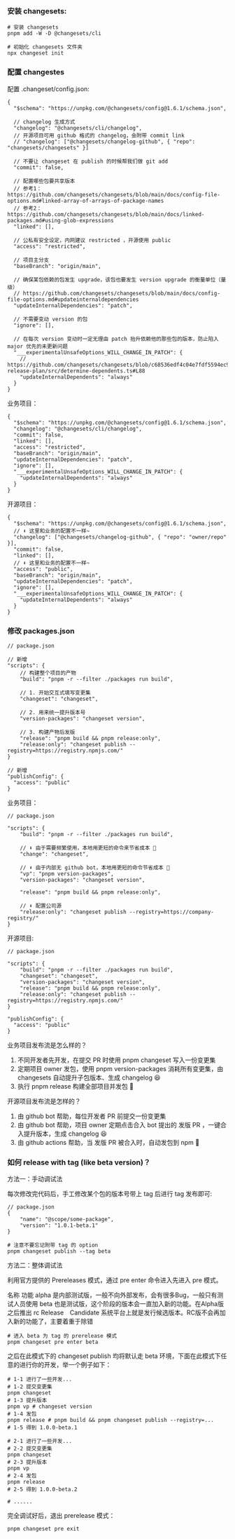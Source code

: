 ### 安装 changesets:

```
# 安装 changesets
pnpm add -W -D @changesets/cli

# 初始化 changesets 文件夹
npx changeset init
```

### 配置 changestes

配置 .changeset/config.json:

```
{
  "$schema": "https://unpkg.com/@changesets/config@1.6.1/schema.json",
  
  // changelog 生成方式
  "changelog": "@changesets/cli/changelog",
  // 开源项目可用 github 格式的 changelog，会附带 commit link
  // "changelog": ["@changesets/changelog-github", { "repo": "changesets/changesets" }]
  
  // 不要让 changeset 在 publish 的时候帮我们做 git add
  "commit": false,
  
  // 配置哪些包要共享版本
  // 参考1：https://github.com/changesets/changesets/blob/main/docs/config-file-options.md#linked-array-of-arrays-of-package-names
  // 参考2：https://github.com/changesets/changesets/blob/main/docs/linked-packages.md#using-glob-expressions
  "linked": [],
  
  // 公私有安全设定，内网建议 restricted ，开源使用 public
  "access": "restricted",
  
  // 项目主分支
  "baseBranch": "origin/main",
  
  // 确保某包依赖的包发生 upgrade，该包也要发生 version upgrade 的衡量单位（量级）
  // https://github.com/changesets/changesets/blob/main/docs/config-file-options.md#updateinternaldependencies
  "updateInternalDependencies": "patch",
  
  // 不需要变动 version 的包
  "ignore": [],
  
  // 在每次 version 变动时一定无理由 patch 抬升依赖他的那些包的版本，防止陷入 major 优先的未更新问题
  "___experimentalUnsafeOptions_WILL_CHANGE_IN_PATCH": {
    // https://github.com/changesets/changesets/blob/c68536edf4c04e7fdf5594ec9c69471cd86fd0ce/packages/assemble-release-plan/src/determine-dependents.ts#L88
    "updateInternalDependents": "always"
  }
}

```

业务项目：
```
{
  "$schema": "https://unpkg.com/@changesets/config@1.6.1/schema.json",
  "changelog": "@changesets/cli/changelog",
  "commit": false,
  "linked": [],
  "access": "restricted",
  "baseBranch": "origin/main",
  "updateInternalDependencies": "patch",
  "ignore": [],
  "___experimentalUnsafeOptions_WILL_CHANGE_IN_PATCH": {
    "updateInternalDependents": "always"
  }
}

```

开源项目：
```
{
  "$schema": "https://unpkg.com/@changesets/config@1.6.1/schema.json",
  // ⬇️ 这里和业务的配置不一样~
  "changelog": ["@changesets/changelog-github", { "repo": "owner/repo" }],
  "commit": false,
  "linked": [],
  // ⬇️ 这里和业务的配置不一样~
  "access": "public",
  "baseBranch": "origin/main",
  "updateInternalDependencies": "patch",
  "ignore": [],
  "___experimentalUnsafeOptions_WILL_CHANGE_IN_PATCH": {
    "updateInternalDependents": "always"
  }
}

```

### 修改 packages.json

```
// package.json

// 新增
"scripts": {
    // 构建整个项目的产物
  	"build": "pnpm -r --filter ./packages run build",
    
    // 1. 开始交互式填写变更集
    "changeset": "changeset",
      
    // 2. 用来统一提升版本号
    "version-packages": "changeset version",
     
    // 3. 构建产物后发版
    "release": "pnpm build && pnpm release:only",
    "release:only": "changeset publish --registry=https://registry.npmjs.com/"
}

// 新增
"publishConfig": {
  "access": "public"
}
```

业务项目：
```
// package.json

"scripts": {
  	"build": "pnpm -r --filter ./packages run build",
  
  	// ⬇️ 由于需要频繁使用，本地用更短的命令来节省成本 🥰
    "change": "changeset",
  
    // ⬇️ 由于内部无 github bot，本地用更短的命令节省成本 🥰
    "vp": "pnpm version-packages",
    "version-packages": "changeset version",
  
    "release": "pnpm build && pnpm release:only",
  
  	// ⬇️ 配置公司源
    "release:only": "changeset publish --registry=https://company-registry/"
}

```

开源项目:
```
// package.json

"scripts": {
  	"build": "pnpm -r --filter ./packages run build",
    "changeset": "changeset",
    "version-packages": "changeset version",
    "release": "pnpm build && pnpm release:only",
    "release:only": "changeset publish --registry=https://registry.npmjs.com/"
}

"publishConfig": {
  "access": "public"
}

```

业务项目发布流是怎么样的？

1. 不同开发者先开发，在提交 PR 时使用 pnpm changeset 写入一份变更集
2. 定期项目 owner 发包，使用 pnpm version-packages 消耗所有变更集，由 changesets 自动提升子包版本、生成 changelog 😆
3. 执行 pnpm release 构建全部项目并发包 🥰

开源项目发布流是怎样的？

1. 由 github bot 帮助，每位开发者 PR 前提交一份变更集
2. 由 github bot 帮助，项目 owner 定期点击合入 bot 提出的 发版 PR ，一键合入提升版本，生成 changelog 😆
3. 由 github actions 帮助，当 发版 PR 被合入时，自动发包到 npm 🥰


### 如何 release with tag (like beta version)？

方法一：手动调试法

每次修改完代码后，手工修改某个包的版本号带上 tag 后进行 tag 发布即可:

```
// package.json
{
	"name": "@scope/some-package",
    "version": "1.0.1-beta.1"
}

```

```
# 注意不要忘记附带 tag 的 option
pnpm changeset publish --tag beta

```

方法二：整体调试法

利用官方提供的 Prereleases 模式，通过 pre enter <tag> 命令进入先进入 pre 模式。

名称	功能
alpha	是内部测试版，一般不向外部发布，会有很多Bug，一般只有测试人员使用
beta	也是测试版，这个阶段的版本会一直加入新的功能。在Alpha版之后推出
rc	Release　Candidate 系统平台上就是发行候选版本。RC版不会再加入新的功能了，主要着重于除错


```
# 进入 beta 为 tag 的 prerelease 模式
pnpm changeset pre enter beta

```

之后在此模式下的 changeset publish 均将默认走 beta 环境，下面在此模式下任意的进行你的开发，举一个例子如下：

```
# 1-1 进行了一些开发...
# 1-2 提交变更集
pnpm changeset
# 1-3 提升版本
pnpm vp # changeset version
# 1-4 发包
pnpm release # pnpm build && pnpm changeset publish --registry=...
# 1-5 得到 1.0.0-beta.1

# 2-1 进行了一些开发...
# 2-2 提交变更集
pnpm changeset
# 2-3 提升版本
pnpm vp
# 2-4 发包
pnpm release
# 2-5 得到 1.0.0-beta.2

# ......

```

完全调试好后，退出 prerelease 模式：

```
pnpm changeset pre exit

```
